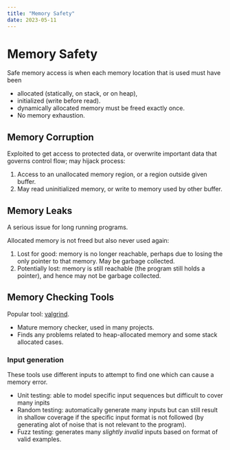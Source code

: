 ```yaml
---
title: "Memory Safety"
date: 2023-05-11
---
```

# Memory Safety
Safe memory access is when each memory location that is used must have been
- allocated (statically, on stack, or on heap),
- initialized (write before read).
- dynamically allocated memory must be freed exactly once.
- No memory exhaustion.
## Memory Corruption
Exploited to get access to protected data, or overwrite important data that governs control flow; may hijack process:
1. Access to an unallocated memory region, or a region outside given buffer.
2. May read uninitialized memory, or write to memory used by other buffer.
## Memory Leaks
A serious issue for long running programs.

Allocated memory is not freed but also never used again:
1. Lost for good: memory is no longer reachable, perhaps due to losing the only pointer to that memory. May be garbage collected.
2. Potentially lost: memory is still reachable (the program still holds a pointer), and hence may not be garbage collected. 
## Memory Checking Tools
Popular tool: [valgrind](http://valgrind.org/).
- Mature memory checker, used in many projects.
- Finds any problems related to heap-allocated memory and some stack allocated cases.
### Input generation
These tools use different inputs to attempt to find one which can cause a memory error.
- Unit testing: able to model specific input sequences but difficult to cover many inpits
- Random testing: automatically generate many inputs but can still result in shallow coverage if the specific input format is not followed (by generating alot of noise that is not relevant to the program).
- Fuzz testing: generates many *slightly invalid* inputs based on format of valid examples. 